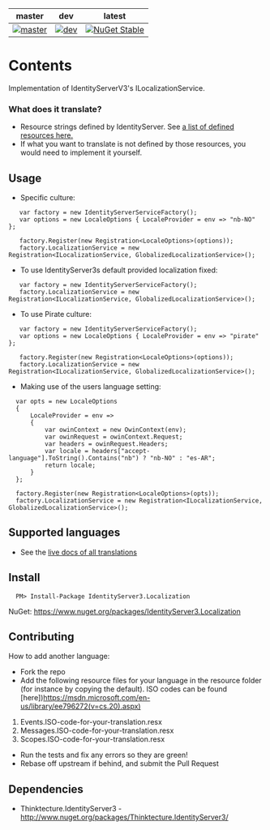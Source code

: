 | master | dev | latest |
| --- | --- | --- |
| [![master](https://ci.appveyor.com/api/projects/status/63g2yulmxod35vd1/branch/master?svg=true)](https://ci.appveyor.com/project/JohnKorsnes/identityserver3-contrib-localization/branch/master) | [![dev](https://ci.appveyor.com/api/projects/status/63g2yulmxod35vd1/branch/dev?svg=true)](https://ci.appveyor.com/project/JohnKorsnes/identityserver3-contrib-localization/branch/dev) | [![NuGet Stable](http://img.shields.io/nuget/v/IdentityServer3.Localization.svg?style=flat)](https://www.nuget.org/packages/IdentityServer3.Localization/)|

# Contents
Implementation of IdentityServerV3's ILocalizationService.

### What does it translate?
  - Resource strings defined by IdentityServer. See [a list of defined resources here.](http://johnkors.github.io/IdentityServer3.Contrib.Localization/#/Default)
  - If what you want to translate is not defined by those resources, you would need to implement it yourself.

## Usage

- Specific culture:
```
   var factory = new IdentityServerServiceFactory();
   var options = new LocaleOptions { LocaleProvider = env => "nb-NO" };

   factory.Register(new Registration<LocaleOptions>(options));   
   factory.LocalizationService = new Registration<ILocalizationService, GlobalizedLocalizationService>();
```

- To use IdentityServer3s default provided localization fixed:
```
   var factory = new IdentityServerServiceFactory();
   factory.LocalizationService = new Registration<ILocalizationService, GlobalizedLocalizationService>();
```

- To use Pirate culture:
```
   var factory = new IdentityServerServiceFactory();
   var options = new LocaleOptions { LocaleProvider = env => "pirate" };

   factory.Register(new Registration<LocaleOptions>(options));   
   factory.LocalizationService = new Registration<ILocalizationService, GlobalizedLocalizationService>();

```

- Making use of the users language setting:
```
  var opts = new LocaleOptions
  {
      LocaleProvider = env =>
      {
          var owinContext = new OwinContext(env);
          var owinRequest = owinContext.Request;
          var headers = owinRequest.Headers;
          var locale = headers["accept-language"].ToString().Contains("nb") ? "nb-NO" : "es-AR";
          return locale;
      }
  };
  
  factory.Register(new Registration<LocaleOptions>(opts));
  factory.LocalizationService = new Registration<ILocalizationService, GlobalizedLocalizationService>();

```

## Supported languages
 * See the [live docs of all translations](http://johnkors.github.io/IdentityServer3.Contrib.Localization/#/Default)

## Install

```
  PM> Install-Package IdentityServer3.Localization
```

NuGet:
https://www.nuget.org/packages/IdentityServer3.Localization


## Contributing

How to add another language:

 * Fork the repo
 * Add the following resource files for your language in the resource folder (for instance by copying the default). ISO codes can be found [here])https://msdn.microsoft.com/en-us/library/ee796272(v=cs.20).aspx)

  1. Events.ISO-code-for-your-translation.resx
  2. Messages.ISO-code-for-your-translation.resx
  3. Scopes.ISO-code-for-your-translation.resx

 * Run the tests and fix any errors so they are green!
 * Rebase off upstream if behind, and submit the Pull Request

## Dependencies

 * Thinktecture.IdentityServer3 - http://www.nuget.org/packages/Thinktecture.IdentityServer3/
